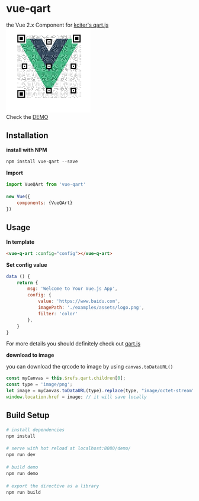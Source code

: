 # vue-qart

the Vue 2.x Component for [kciter's qart.js](https://github.com/kciter/qart.js)
<br>
<img src="demo/assets/qrcode.png"/>
<br>
Check the [DEMO](http://www.iamsuperman.cn/vue-qart/demo/)
## Installation
**install with NPM**
```javascript
npm install vue-qart --save
```
**Import**
```javascript
import VueQArt from 'vue-qart'

new Vue({
    components: {VueQArt}
})
```
## Usage
**In template**

```html
<vue-q-art :config="config"></vue-q-art>
```
**Set config value**

```javascript
data () {
    return {
        msg: 'Welcome to Your Vue.js App',
        config: {
            value: 'https://www.baidu.com',
            imagePath: './examples/assets/logo.png',
            filter: 'color'
        },
    }
}
```

For more details you should definitely check out [qart.js](https://github.com/kciter/qart.js) 

**download to image**

you can download the qrcode to image by using `canvas.toDataURL()`
```javascript
const myCanvas = this.$refs.qart.children[0];
const type = 'image/png';
let image = myCanvas.toDataURL(type).replace(type, "image/octet-stream");
window.location.href = image; // it will save locally
```

## Build Setup
```bash
# install dependencies
npm install

# serve with hot reload at localhost:8080/demo/
npm run dev

# build demo 
npm run demo

# export the directive as a library
npm run build
```
